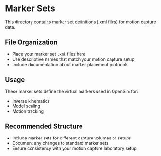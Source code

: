 # Marker Sets

This directory contains marker set definitions (.xml files) for motion capture data.

## File Organization

- Place your marker set `.xml` files here
- Use descriptive names that match your motion capture setup
- Include documentation about marker placement protocols

## Usage

These marker sets define the virtual markers used in OpenSim for:
- Inverse kinematics
- Model scaling
- Motion tracking

## Recommended Structure

- Include marker sets for different capture volumes or setups
- Document any changes to standard marker sets
- Ensure consistency with your motion capture laboratory setup